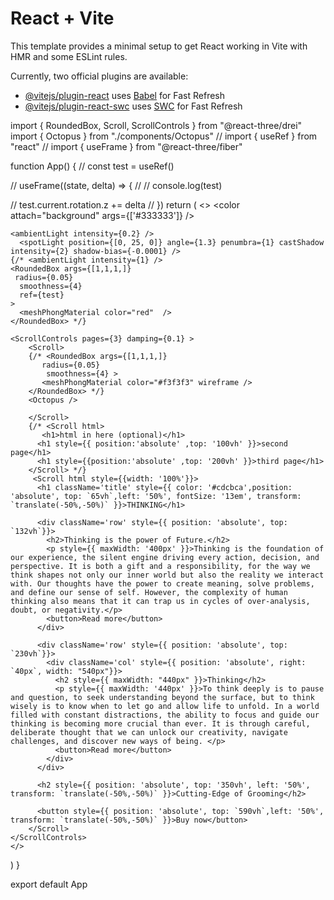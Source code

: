# React + Vite

This template provides a minimal setup to get React working in Vite with HMR and some ESLint rules.

Currently, two official plugins are available:

- [@vitejs/plugin-react](https://github.com/vitejs/vite-plugin-react/blob/main/packages/plugin-react/README.md) uses [Babel](https://babeljs.io/) for Fast Refresh
- [@vitejs/plugin-react-swc](https://github.com/vitejs/vite-plugin-react-swc) uses [SWC](https://swc.rs/) for Fast Refresh


import { RoundedBox, Scroll, ScrollControls } from "@react-three/drei"
import { Octopus } from "./components/Octopus"
// import { useRef } from "react"
// import { useFrame } from "@react-three/fiber"

function App() {
  // const test = useRef()

  // useFrame((state, delta) => {
  //   // console.log(test)

  //   test.current.rotation.z += delta
  // })
  return (
    <>
    <color attach="background" args={['#333333']} />

    <ambientLight intensity={0.2} />
      <spotLight position={[0, 25, 0]} angle={1.3} penumbra={1} castShadow intensity={2} shadow-bias={-0.0001} />
    {/* <ambientLight intensity={1} />
    <RoundedBox args={[1,1,1,]}
     radius={0.05}
      smoothness={4}
      ref={test}
    >
      <meshPhongMaterial color="red"  />
    </RoundedBox> */}

    <ScrollControls pages={3} damping={0.1} >
        <Scroll>
        {/* <RoundedBox args={[1,1,1,]}
           radius={0.05}
            smoothness={4} >
           <meshPhongMaterial color="#f3f3f3" wireframe />
        </RoundedBox> */}
        <Octopus />
          
        </Scroll>
        {/* <Scroll html>
           <h1>html in here (optional)</h1>
          <h1 style={{ position:'absolute' ,top: '100vh' }}>second page</h1>
          <h1 style={{position:'absolute' ,top: '200vh' }}>third page</h1> 
        </Scroll> */}
         <Scroll html style={{width: '100%'}}>
          <h1 className='title' style={{ color: '#cdcbca',position: 'absolute', top: `65vh`,left: '50%', fontSize: '13em', transform: `translate(-50%,-50%)` }}>THINKING</h1>
          
          <div className='row' style={{ position: 'absolute', top: `132vh`}}>
            <h2>Thinking is the power of Future.</h2>
            <p style={{ maxWidth: '400px' }}>Thinking is the foundation of our experience, the silent engine driving every action, decision, and perspective. It is both a gift and a responsibility, for the way we think shapes not only our inner world but also the reality we interact with. Our thoughts have the power to create meaning, solve problems, and define our sense of self. However, the complexity of human thinking also means that it can trap us in cycles of over-analysis, doubt, or negativity.</p>
            <button>Read more</button>
          </div>

          <div className='row' style={{ position: 'absolute', top: `230vh`}}>
            <div className='col' style={{ position: 'absolute', right: `40px`, width: "540px"}}>
              <h2 style={{ maxWidth: "440px" }}>Thinking</h2>
              <p style={{ maxWidth: '440px' }}>To think deeply is to pause and question, to seek understanding beyond the surface, but to think wisely is to know when to let go and allow life to unfold. In a world filled with constant distractions, the ability to focus and guide our thinking is becoming more crucial than ever. It is through careful, deliberate thought that we can unlock our creativity, navigate challenges, and discover new ways of being. </p>                
              <button>Read more</button>
            </div>
          </div>
          
          <h2 style={{ position: 'absolute', top: '350vh', left: '50%', transform: `translate(-50%,-50%)` }}>Cutting-Edge of Grooming</h2>              
          
          <button style={{ position: 'absolute', top: `590vh`,left: '50%', transform: `translate(-50%,-50%)` }}>Buy now</button>
        </Scroll>
    </ScrollControls>
    </>
  )
}

export default App
